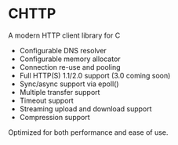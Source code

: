 # CHTTP

A modern HTTP client library for C

* Configurable DNS resolver
* Configurable memory allocator
* Connection re-use and pooling
* Full HTTP(S) 1.1/2.0 support (3.0 coming soon)
* Sync/async support via epoll()
* Multiple transfer support
* Timeout support
* Streaming upload and download support
* Compression support

Optimized for both performance and ease of use.
